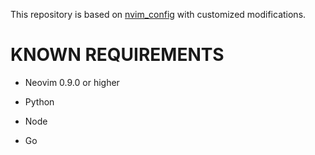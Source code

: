 This repository is based on [nvim_config](https://github.com/kfatyuip/nvim_config) with customized modifications.

# KNOWN REQUIREMENTS

- Neovim 0.9.0 or higher

- Python

- Node

- Go